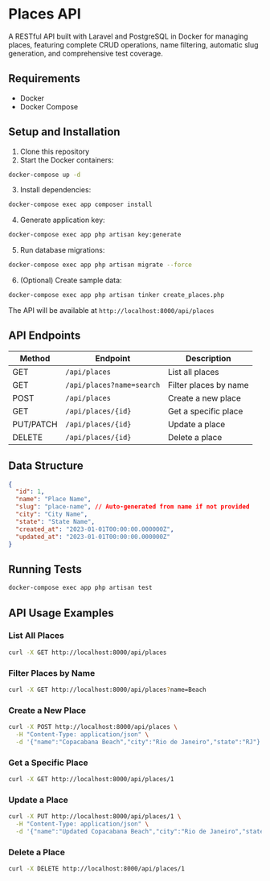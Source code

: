 # Places API

A RESTful API built with Laravel and PostgreSQL in Docker for managing places, featuring complete CRUD operations, name filtering, automatic slug generation, and comprehensive test coverage.

## Requirements

- Docker
- Docker Compose

## Setup and Installation

1. Clone this repository
2. Start the Docker containers:

```bash
docker-compose up -d
```

3. Install dependencies:

```bash
docker-compose exec app composer install
```

4. Generate application key:

```bash
docker-compose exec app php artisan key:generate
```

5. Run database migrations:

```bash
docker-compose exec app php artisan migrate --force
```

6. (Optional) Create sample data:

```bash
docker-compose exec app php artisan tinker create_places.php
```

The API will be available at `http://localhost:8000/api/places`

## API Endpoints

| Method | Endpoint | Description |
|--------|----------|-------------|
| GET | `/api/places` | List all places |
| GET | `/api/places?name=search` | Filter places by name |
| POST | `/api/places` | Create a new place |
| GET | `/api/places/{id}` | Get a specific place |
| PUT/PATCH | `/api/places/{id}` | Update a place |
| DELETE | `/api/places/{id}` | Delete a place |

## Data Structure

```json
{
  "id": 1,
  "name": "Place Name",
  "slug": "place-name", // Auto-generated from name if not provided
  "city": "City Name",
  "state": "State Name",
  "created_at": "2023-01-01T00:00:00.000000Z",
  "updated_at": "2023-01-01T00:00:00.000000Z"
}
```

## Running Tests

```bash
docker-compose exec app php artisan test
```

## API Usage Examples

### List All Places

```bash
curl -X GET http://localhost:8000/api/places
```

### Filter Places by Name

```bash
curl -X GET http://localhost:8000/api/places?name=Beach
```

### Create a New Place

```bash
curl -X POST http://localhost:8000/api/places \
  -H "Content-Type: application/json" \
  -d '{"name":"Copacabana Beach","city":"Rio de Janeiro","state":"RJ"}'
```

### Get a Specific Place

```bash
curl -X GET http://localhost:8000/api/places/1
```

### Update a Place

```bash
curl -X PUT http://localhost:8000/api/places/1 \
  -H "Content-Type: application/json" \
  -d '{"name":"Updated Copacabana Beach","city":"Rio de Janeiro","state":"RJ"}'
```

### Delete a Place

```bash
curl -X DELETE http://localhost:8000/api/places/1
```